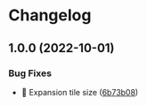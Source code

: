 # Changelog

## 1.0.0 (2022-10-01)


### Bug Fixes

* :bug: Expansion tile size ([6b73b08](https://github.com/UsamaKarim/todo_flutter/commit/6b73b08a3a29134d571f5ae93ace1eb1e54d06f3))
